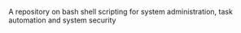 A repository on bash shell scripting for system administration, task automation and system security
